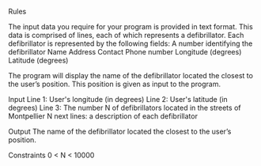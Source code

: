 ﻿Rules

The input data you require for your program is provided in text format.
This data is comprised of lines, each of which represents a defibrillator. Each defibrillator is represented by the following fields:
A number identifying the defibrillator
Name
Address
Contact Phone number
Longitude (degrees)
Latitude (degrees)

The program will display the name of the defibrillator located the closest to the user’s position. This position is given as input to the program.

Input
Line 1: User's longitude (in degrees)
Line 2: User's latitude (in degrees)
Line 3: The number N of defibrillators located in the streets of Montpellier
N next lines: a description of each defibrillator

Output
The name of the defibrillator located the closest to the user’s position.

Constraints
0 < N < 10000
